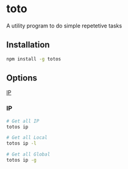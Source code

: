 # toto
A utility program to do simple repetetive tasks

## Installation

```bash
npm install -g totos
```

## Options
[IP](#ip)

### IP
```bash
# Get all IP
totos ip

# Get all Local
totos ip -l

# Get all Global
totos ip -g
```